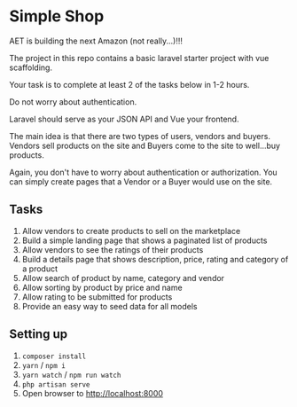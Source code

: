 # Simple Shop

AET is building the next Amazon (not really...)!!!

The project in this repo contains a basic laravel starter project with vue scaffolding.

Your task is to complete at least 2 of the tasks below in 1-2 hours.

Do not worry about authentication.

Laravel should serve as your JSON API and Vue your frontend.

The main idea is that there are two types of users, vendors and buyers. Vendors sell products on the site and Buyers come to the site to well...buy products. 

Again, you don't have to worry about authentication or authorization. You can simply create pages that a Vendor or a Buyer would use on the site.

## Tasks

1. Allow vendors to create products to sell on the marketplace
1. Build a simple landing page that shows a paginated list of products
1. Allow vendors to see the ratings of their products
1. Build a details page that shows description, price, rating and category of a product
1. Allow search of product by name, category and vendor
1. Allow sorting by product by price and name
1. Allow rating to be submitted for products
1. Provide an easy way to seed data for all models

## Setting up

1. `composer install`
2. `yarn` / `npm i`
3. `yarn watch` / `npm run watch`
4. `php artisan serve`
5. Open browser to [http://localhost:8000](http://localhost:8000)
